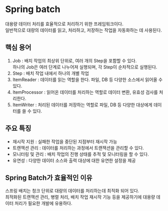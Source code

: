 # Spring batch

대용량 데이터 처리를 효율적으로 처리하기 위한 프레임워크이다.  
일반적으로 대량의 데이터를 읽고, 처리하고, 저장하는 작업을 자동화하는 데 사용된다.

## 핵심 용어
1. Job : 배치 작업의 최상위 단위로, 여러 개의 Step을 포함할 수 있다.  
    하나의 Job은 여러 단계로 나누어져 실행되며, 각 Step이 순차적으로 실행된다.
2. Step : 배치 작업 내에서 하나의 개별 작업
3. ItemReader : 데이터를 읽는 역할을 한다. 파일, DB 등 다양한 소스에서 읽어올 수 있다.
4. ItemProcessor : 읽어온 데이터를 처리하는 역할로 데이터 변환, 유효성 검사를 처리한다.
5. ItemWriter : 처리된 데이터를 저장하는 역할로 파일, DB 등 다양한 대상에게 데이터를 쓸 수 있다.

## 주요 특징
- 재시작 지원 : 실패한 작업을 중단된 지점부터 재시작 가능
- 트랜잭션 관리 : 데이터를 처리하는 과정에서 트랜잭션을 관리할 수 있다.
- 모니터링 및 관리 : 배치 작업의 진행 상태를 추적 및 모니터링을 할 수 있다.
- 유연성 : 다양한 데이터 소스와 출력 대상에 대한 유연한 설정을 제공

## Spring Batch가 효율적인 이유
스프링 배치는 청크 단위로 대량의 데이터를 처리하는데 최적화 되어 있다.  
최적화된 트랜잭션 관리, 병렬 처리, 배치 작업 재시작 기능 등을 제공하기에 대용량 데이터 처리가 필요한 개발에 유용하다.